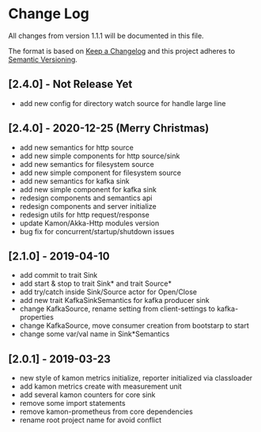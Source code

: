 # Change Log
All changes from version 1.1.1 will be documented in this file.

The format is based on [Keep a Changelog](http://keepachangelog.com/)
and this project adheres to [Semantic Versioning](http://semver.org/).

## [2.4.0] - Not Release Yet
- add new config for directory watch source for handle large line

## [2.4.0] - 2020-12-25 (Merry Christmas)
- add new semantics for http source
- add new simple components for http source/sink
- add new semantics for filesystem source
- add new simple component for filesystem source
- add new semantics for kafka sink
- add new simple component for kafka sink
- redesign components and semantics api
- redesign components and server initialize
- redesign utils for http request/response
- update Kamon/Akka-Http modules version
- bug fix for concurrent/startup/shutdown issues

## [2.1.0] - 2019-04-10
- add commit to trait Sink
- add start & stop to trait Sink\* and trait Source\*
- add try/catch inside Sink/Source actor for Open/Close
- add new trait KafkaSinkSemantics for kafka producer sink
- change KafkaSource, rename setting from client-settings to kafka-properties
- change KafkaSource, move consumer creation from bootstarp to start
- change some var/val name in Sink\*Semantics

## [2.0.1] - 2019-03-23
- new style of kamon metrics initialize, reporter initialized via classloader
- add kamon metrics create with measurement unit
- add several kamon counters for core sink
- remove some import statements
- remove kamon-prometheus from core dependencies
- rename root project name for avoid conflict
